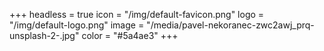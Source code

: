 +++
headless = true
icon = "/img/default-favicon.png"
logo = "/img/default-logo.png"
image = "/media/pavel-nekoranec-zwc2awj_prq-unsplash-2-.jpg"
color = "#5a4ae3"
+++
